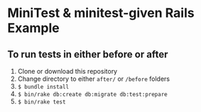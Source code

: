 # MiniTest & minitest-given Rails Example

## To run tests in either before or after
1. Clone or download this repository
1. Change directory to either `after/` or `/before` folders
1. `$ bundle install`
1. `$ bin/rake db:create db:migrate db:test:prepare`
1. `$ bin/rake test`
